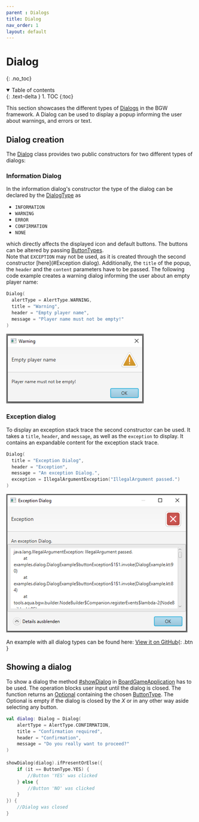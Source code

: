 ```yaml
---
parent : Dialogs
title: Dialog 
nav_order: 1 
layout: default
---
```


<!-- KDoc -->
[BoardGameApplicationKDoc]: https://tudo-aqua.github.io/bgw/kotlin-docs/bgw-core/tools.aqua.bgw.core/-board-game-application/index.html
[DialogKDoc]: https://tudo-aqua.github.io/bgw/kotlin-docs/bgw-core/tools.aqua.bgw.dialog/-dialog/index.html
[DialogTypeKDoc]: https://tudo-aqua.github.io/bgw/kotlin-docs/bgw-core/tools.aqua.bgw.dialog/-dialog-type/index.html
[ButtonTypeKDoc]: https://tudo-aqua.github.io/bgw/kotlin-docs/bgw-core/tools.aqua.bgw.dialog/-button-type/index.html

[showDialogKDoc]: https://tudo-aqua.github.io/bgw/kotlin-docs/bgw-core/tools.aqua.bgw.core/-board-game-application/show-dialog.html

<!-- Links -->
[OptionalDoc]: https://docs.oracle.com/en/java/javase/11/docs/api/java.base/java/util/Optional.html

<!-- Start Page -->
# Dialog
{: .no_toc}
<details open markdown="block">
  <summary>
    Table of contents
  </summary>
  {: .text-delta }
1. TOC
{:toc}
</details>

This section showcases the different types of [Dialogs][DialogKDoc]
in the BGW framework. A Dialog can be used to
display a popup informing the user about warnings, and errors or text.

## Dialog creation

The [Dialog][DialogKDoc] class provides two public constructors for two different types of dialogs:

### Information Dialog
In the information dialog's constructor the type of the dialog can be declared by the [DialogType][DialogTypeKDoc] as

* ``INFORMATION``
* ``WARNING``
* ``ERROR``
* ``CONFIRMATION``
* ``NONE``

which directly affects the displayed icon and default buttons. The buttons can be altered by passing [ButtonTypes][ButtonTypeKDoc].  
Note that ``EXCEPTION`` may not be used, as it is created through the second constructor [here](#Exception dialog).
Additionally, the ``title`` of the popup, the ``header`` and the ``content`` parameters have to be passed.
The following code example creates a warning dialog informing the user about an empty player name:

````kotlin
Dialog(
  alertType = AlertType.WARNING,
  title = "Warning",
  header = "Empty player name",
  message = "Player name must not be empty!"
)
````
![warning_dialog](warning_dialog.png)

### Exception dialog
To display an exception stack trace the second constructor can be used. It takes a ``title``, ``header``, and 
``message``, as well as the ``exception`` to display.
It contains an expandable content for the exception stack trace.

````kotlin
Dialog(
  title = "Exception Dialog",
  header = "Exception",
  message = "An exception Dialog.",
  exception = IllegalArgumentException("IllegalArgument passed.")
)
````
![exception_dialog](exception_dialog.png)

An example with all dialog types can be found here: [View it on GitHub](https://github.com/tudo-aqua/bgw/blob/main/bgw-docs-examples/src/main/kotlin/examples/dialog/DialogExample.kt){:
.btn }
## Showing a dialog
To show a dialog the method [#showDialog][showDialogKDoc] 
in [BoardGameApplication][BoardGameApplicationKDoc] 
has to be used.
The operation blocks user input until the dialog is closed. The function returns an 
[Optional][OptionalDoc] containing the chosen 
[ButtonType][ButtonTypeKDoc]. 
The Optional is empty if the dialog is closed by the *X* or in any other way aside selecting any button.

````kotlin
val dialog: Dialog = Dialog(
    alertType = AlertType.CONFIRMATION, 
    title = "Confirmation required", 
    header = "Confirmation", 
    message = "Do you really want to proceed?"
)

showDialog(dialog).ifPresentOrElse({ 
    if (it == ButtonType.YES) {
        //Button 'YES' was clicked 
    } else {
        //Button 'NO' was clicked 
    }
}) {
	//Dialog was closed
}
````
